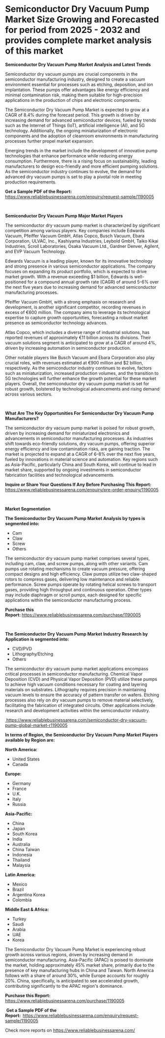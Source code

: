 <p><h1>Semiconductor Dry Vacuum Pump Market Size Growing and Forecasted for period from 2025 - 2032 and provides complete market analysis of this market</h1></p><p><strong>Semiconductor Dry Vacuum Pump Market Analysis and Latest Trends</strong></p>
<p><p>Semiconductor dry vacuum pumps are crucial components in the semiconductor manufacturing industry, designed to create a vacuum environment essential for processes such as etching, deposition, and ion implantation. These pumps offer advantages like energy efficiency and minimal contamination risk, making them suitable for high-precision applications in the production of chips and electronic components.</p><p>The Semiconductor Dry Vacuum Pump Market is expected to grow at a CAGR of 8.4% during the forecast period. This growth is driven by increasing demand for advanced semiconductor devices, fueled by trends such as the Internet of Things (IoT), artificial intelligence (AI), and 5G technology. Additionally, the ongoing miniaturization of electronic components and the adoption of cleanroom environments in manufacturing processes further propel market expansion. </p><p>Emerging trends in the market include the development of innovative pump technologies that enhance performance while reducing energy consumption. Furthermore, there is a rising focus on sustainability, leading manufacturers to design eco-friendly and more efficient pumping solutions. As the semiconductor industry continues to evolve, the demand for advanced dry vacuum pumps is set to play a pivotal role in meeting production requirements.</p></p>
<p><strong>Get a Sample PDF of the Report:&nbsp;</strong> <a href="https://www.reliablebusinessarena.com/enquiry/request-sample/1190005?utm_campaign=2639&utm_medium=2&utm_source=Github&utm_content=ia&utm_term=30032025&utm_id=semiconductor-dry-vacuum-pump">https://www.reliablebusinessarena.com/enquiry/request-sample/1190005</a></p>
<p>&nbsp;</p>
<p><strong>Semiconductor Dry Vacuum Pump Major Market Players</strong></p>
<p><p>The semiconductor dry vacuum pump market is characterized by significant competition among various players. Key companies include Edwards Vacuum, Pfeiffer Vacuum GmbH, Atlas Copco, Busch Vacuum, Ebara Corporation, ULVAC, Inc., Kashiyama Industries, Leybold GmbH, Taiko Kikai Industries, Scroll Laboratories, Osaka Vacuum Ltd., Gardner Denver, Agilent, and EVP Vacuum Technology.</p><p>Edwards Vacuum is a leading player, known for its innovative technology and strong presence in various semiconductor applications. The company focuses on expanding its product portfolio, which is expected to drive market growth. With a revenue exceeding $1 billion, Edwards is well-positioned for a compound annual growth rate (CAGR) of around 5-6% over the next five years due to increasing demand for advanced semiconductor manufacturing processes.</p><p>Pfeiffer Vacuum GmbH, with a strong emphasis on research and development, is another significant competitor, recording revenues in excess of €600 million. The company aims to leverage its technological expertise to capture growth opportunities, forecasting a robust market presence as semiconductor technology advances.</p><p>Atlas Copco, which includes a diverse range of industrial solutions, has reported revenues of approximately €11 billion across its divisions. Their vacuum solutions segment is anticipated to grow at a CAGR of around 4%, driven by increasing automation in semiconductor production.</p><p>Other notable players like Busch Vacuum and Ebara Corporation also play crucial roles, with revenues estimated at €900 million and $2 billion, respectively. As the semiconductor industry continues to evolve, factors such as miniaturization, increased production volumes, and the transition to 5G technologies will further enhance the growth potential for these market players. Overall, the semiconductor dry vacuum pump market is set for robust growth, bolstered by technological advancements and rising demand across various sectors.</p></p>
<p>&nbsp;</p>
<p><strong>What Are The Key Opportunities For Semiconductor Dry Vacuum Pump Manufacturers?</strong></p>
<p><p>The semiconductor dry vacuum pump market is poised for robust growth, driven by increasing demand for miniaturized electronics and advancements in semiconductor manufacturing processes. As industries shift towards eco-friendly solutions, dry vacuum pumps, offering superior energy efficiency and low contamination risks, are gaining traction. The market is projected to expand at a CAGR of 6-8% over the next five years, fueled by innovations in material science and automation. Key regions such as Asia-Pacific, particularly China and South Korea, will continue to lead in market share, supported by ongoing investments in semiconductor fabrication facilities and technological advancements.</p></p>
<p><strong>Inquire or Share Your Questions If Any Before Purchasing This Report:</strong> <a href="https://www.reliablebusinessarena.com/enquiry/pre-order-enquiry/1190005?utm_campaign=2639&utm_medium=2&utm_source=Github&utm_content=ia&utm_term=30032025&utm_id=semiconductor-dry-vacuum-pump">https://www.reliablebusinessarena.com/enquiry/pre-order-enquiry/1190005</a></p>
<p>&nbsp;</p>
<p><strong>Market Segmentation</strong></p>
<p><strong>The Semiconductor Dry Vacuum Pump Market Analysis by types is segmented into:</strong></p>
<p><ul><li>Cam</li><li>Claw</li><li>Screw</li><li>Others</li></ul></p>
<p><p>The semiconductor dry vacuum pump market comprises several types, including cam, claw, and screw pumps, along with other variants. Cam pumps use rotating mechanisms to create vacuum pressure, offering compact designs and high efficiency. Claw pumps utilize two claw-shaped rotors to compress gases, delivering low maintenance and reliable performance. Screw pumps operate by rotating helical screws to transport gases, providing high throughput and continuous operation. Other types may include diaphragm or scroll pumps, each designed for specific applications within the semiconductor manufacturing process.</p></p>
<p><strong>Purchase this Report:&nbsp;</strong><a href="https://www.reliablebusinessarena.com/purchase/1190005?utm_campaign=2639&utm_medium=2&utm_source=Github&utm_content=ia&utm_term=30032025&utm_id=semiconductor-dry-vacuum-pump">https://www.reliablebusinessarena.com/purchase/1190005</a></p>
<p>&nbsp;</p>
<p><strong>The Semiconductor Dry Vacuum Pump Market Industry Research by Application is segmented into:</strong></p>
<p><ul><li>CVD/PVD</li><li>Lithography/Etching</li><li>Others</li></ul></p>
<p><p>The semiconductor dry vacuum pump market applications encompass critical processes in semiconductor manufacturing. Chemical Vapor Deposition (CVD) and Physical Vapor Deposition (PVD) utilize these pumps to achieve high vacuum conditions necessary for coating and layering materials on substrates. Lithography requires precision in maintaining vacuum levels to ensure the accuracy of pattern transfer on wafers. Etching processes also rely on dry vacuum pumps to remove material selectively, facilitating the fabrication of integrated circuits. Other applications include research and development activities within the semiconductor industry.</p></p>
<p><a href="https://www.reliablebusinessarena.com/semiconductor-dry-vacuum-pump-global-market-r1190005?utm_campaign=2639&utm_medium=2&utm_source=Github&utm_content=ia&utm_term=30032025&utm_id=semiconductor-dry-vacuum-pump">&nbsp;https://www.reliablebusinessarena.com/semiconductor-dry-vacuum-pump-global-market-r1190005</a></p>
<p><strong>In terms of Region, the Semiconductor Dry Vacuum Pump Market Players available by Region are:</strong></p>
<p>
    <p> <strong> North America: </strong>
        <ul>
            <li>United States</li>
            <li>Canada</li>
        </ul>
        </p> 
    <p> <strong> Europe: </strong>
        <ul>
            <li>Germany</li>
            <li>France</li>
            <li>U.K.</li>
            <li>Italy</li>
            <li>Russia</li>
        </ul>
        </p> 
    <p> <strong> Asia-Pacific: </strong>
        <ul>
            <li>China</li>
            <li>Japan</li>
            <li>South Korea</li>
            <li>India</li>
            <li>Australia</li>
            <li>China Taiwan</li>
            <li>Indonesia</li>
            <li>Thailand</li>
            <li>Malaysia</li>
        </ul>
        </p> 
    <p> <strong> Latin America: </strong>
        <ul>
            <li>Mexico</li>
            <li>Brazil</li>
            <li>Argentina Korea</li>
            <li>Colombia</li>
        </ul>
        </p> 
    <p> <strong> Middle East & Africa: </strong>
        <ul>
            <li>Turkey</li>
            <li>Saudi</li>
            <li>Arabia</li>
            <li>UAE</li>
            <li>Korea</li>
        </ul>
    </p>
    </p>
<p><p>The Semiconductor Dry Vacuum Pump Market is experiencing robust growth across various regions, driven by increasing demand in semiconductor manufacturing. Asia-Pacific (APAC) is poised to dominate the market, holding approximately 45% market share, primarily due to the presence of key manufacturing hubs in China and Taiwan. North America follows with a share of around 30%, while Europe accounts for roughly 20%. China, specifically, is anticipated to see accelerated growth, contributing significantly to the APAC region's dominance.</p></p>
<p><strong>Purchase this Report: </strong><a href="https://www.reliablebusinessarena.com/purchase/1190005?utm_campaign=2639&utm_medium=2&utm_source=Github&utm_content=ia&utm_term=30032025&utm_id=semiconductor-dry-vacuum-pump">https://www.reliablebusinessarena.com/purchase/1190005</a></p>
<p>&nbsp;<strong>Get a Sample PDF of the Report:&nbsp;&nbsp;</strong><a href="https://www.reliablebusinessarena.com/enquiry/request-sample/1190005?utm_campaign=2639&utm_medium=2&utm_source=Github&utm_content=ia&utm_term=30032025&utm_id=semiconductor-dry-vacuum-pump">https://www.reliablebusinessarena.com/enquiry/request-sample/1190005</a></p>
<p><strong></strong></p>
<p>Check more reports on <a href="https://www.reliablebusinessarena.com/?utm_campaign=2639&utm_medium=2&utm_source=Github&utm_content=ia&utm_term=30032025&utm_id=semiconductor-dry-vacuum-pump">https://www.reliablebusinessarena.com/</a></p>